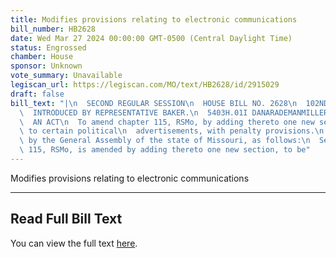 ```yaml
---
title: Modifies provisions relating to electronic communications
bill_number: HB2628
date: Wed Mar 27 2024 00:00:00 GMT-0500 (Central Daylight Time)
status: Engrossed
chamber: House
sponsor: Unknown
vote_summary: Unavailable
legiscan_url: https://legiscan.com/MO/text/HB2628/id/2915029
draft: false
bill_text: "|\n  SECOND REGULAR SESSION\n  HOUSE BILL NO. 2628\n  102ND GENERAL ASSEMBLY\n\
  \  INTRODUCED BY REPRESENTATIVE BAKER.\n  5403H.01I DANARADEMANMILLER,ChiefClerk\n\
  \  AN ACT\n  To amend chapter 115, RSMo, by adding thereto one new section relating\
  \ to certain political\n  advertisements, with penalty provisions.\n  Be it enacted\
  \ by the General Assembly of the state of Missouri, as follows:\n  Section A. Chapter\
  \ 115, RSMo, is amended by adding thereto one new section, to be"
---
```

Modifies provisions relating to electronic communications

---

## Read Full Bill Text

You can view the full text [here](https://legiscan.com/MO/text/HB2628/id/2915029).
